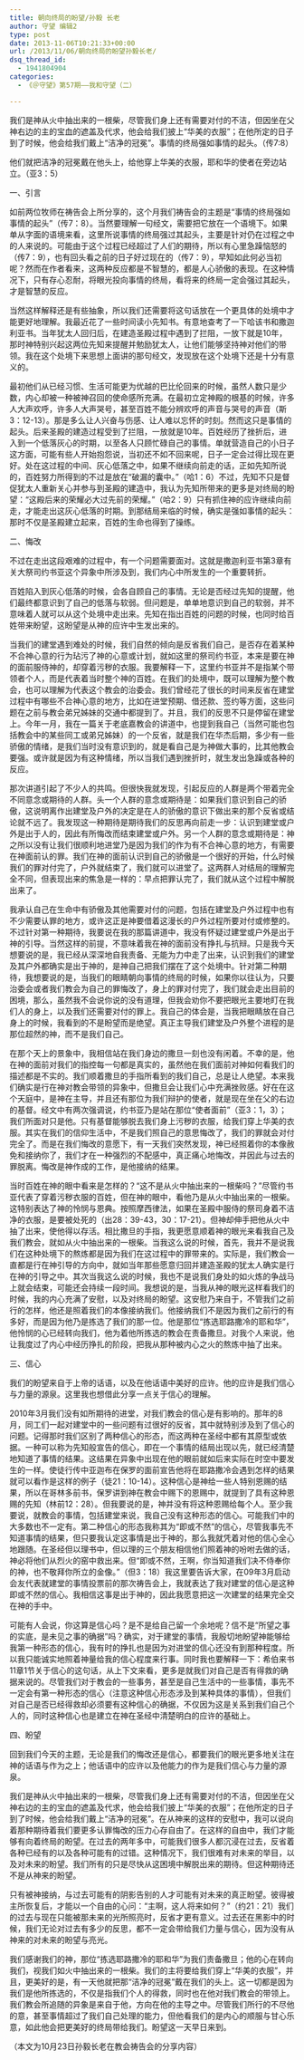 ```yaml
---
title: 朝向终局的盼望/孙毅 长老
author: 守望 编辑2
type: post
date: 2013-11-06T10:21:33+00:00
url: /2013/11/06/朝向终局的盼望孙毅长老/
dsq_thread_id:
  - 1941804904
categories:
  - 《＠守望》第57期——我和守望（二）

---
```

<p class="mce-wp-more" title="更多...">
  我们是神从火中抽出来的一根柴，尽管我们身上还有需要对付的不洁，但因坐在父神右边的主的宝血的遮盖及代求，他会给我们披上“华美的衣服”；在他所定的日子到了时候，他会给我们戴上“洁净的冠冕”。<!--more-->事情的终局强如事情的起头。（传7:8）
</p>

他们就把洁净的冠冕戴在他头上，给他穿上华美的衣服，耶和华的使者在旁边站立。（亚3：5）

一、引言

如前两位牧师在祷告会上所分享的，这个月我们祷告会的主题是“事情的终局强如事情的起头”（传7：8）。当然要理解一句经文，需要把它放在一个语境下。如果单从字面的语境来看，这里所说事情的终局强过其起头，主要是针对仍在过程之中的人来说的。可能由于这个过程已经超过了人们的期待，所以有心里急躁恼怒的（传7：9），也有回头看之前的日子好过现在的（传7：9），早知如此何必当初呢？然而在作者看来，这两种反应都是不智慧的，都是人心骄傲的表现。在这种情况下，只有存心忍耐，将眼光投向事情的终局，看将来的终局一定会强过其起头，才是智慧的反应。

当然这样解释还是有些抽象，所以我们还需要将这句话放在一个更具体的处境中才能更好地理解。我最近花了一些时间读小先知书。有意地查考了一下哈该书和撒迦利亚书。当年犹太人回归后，在建造圣殿过程中遇到了拦阻，一放下就是10年，那时神特别兴起这两位先知来提醒并勉励犹太人，让他们能够坚持神对他们的带领。我在这个处境下来思想上面讲的那句经文，发现放在这个处境下还是十分有意义的。

最初他们从已经习惯、生活可能更为优越的巴比伦回来的时候，虽然人数只是少数，内心却被一种被神召回的使命感所充满。在最初立定神殿的根基的时候，许多人大声欢呼，许多人大声哭号，甚至百姓不能分辨欢呼的声音与哭号的声音（斯3：12-13）。那是多么让人兴奋与伤感、让人难以忘怀的时刻。然而这只是事情的起头。后来圣殿的建造过程受到了拦阻，一放就是10年。百姓经历了挫折后，进入到一个低落灰心的时期，以至各人只顾忙碌自己的事情。单就营造自己的小日子这方面，可能有些人开始抱怨说，当初还不如不回来呢，日子一定会过得比现在更好。处在这过程的中间、灰心低落之中，如果不继续向前走的话，正如先知所说的，百姓努力所得到的不过是放在“破漏的囊中。”（哈1：6）不过，先知不只是督促犹太人重新关心并参与到圣殿的建造中，我认为先知所带来的更多是对终局的盼望：“这殿后来的荣耀必大过先前的荣耀。”（哈2：9）只有抓住神的应许继续向前走，才能走出这灰心低落的时期。到那结局来临的时候，确实是强如事情的起头：那时不仅是圣殿建立起来，百姓的生命也得到了操练。

二、悔改

不过在走出这段艰难的过程中，有一个问题需要面对。这就是撒迦利亚书第3章有关大祭司约书亚这个异象中所涉及到，我们内心中所发生的一个重要转折。

百姓陷入到灰心低落的时候，会各自顾自己的事情。无论是否经过先知的提醒，他们最终都意识到了自己的低落与软弱。但问题是，单单地意识到自己的软弱，并不意味着人就可以从这个处境中走出来。先知在指出百姓的问题的时候，也同时给百姓带来盼望，这盼望是从神的应许中生发出来的。

当我们的建堂遇到难处的时候，我们自然的倾向是反省我们自己，是否存在着某种不合神心意的行为玷污了神的心意或计划，就如这里的祭司约书亚，本来是要在神的面前服侍神的，却穿着污秽的衣服。我要解释一下，这里约书亚并不是指某个带领者个人，而是代表着当时整个神的百姓。在我们的处境中，既可以理解为整个教会，也可以理解为代表这个教会的治委会。我们曾经花了很长的时间来反省在建堂过程中有哪些不合神心意的地方，比如在进堂预期、借还款、签约等方面，这些问题在之前与教会弟兄姊妹的交通中都提到了。并且，我们的反思不只是停留在建堂上。今年一月，我在一篇关于老底嘉教会的讲道中，也提到我自己（当然可能也包括教会中的某些同工或弟兄姊妹）的一个反省，就是我们在华杰后期，多少有一些骄傲的情绪，是我们当时没有意识到的，就是看自己是为神做大事的，比其他教会要强。或许就是因为有这种情绪，所以当我们遇到挫折时，就生发出急躁或各种的反应。

那次讲道引起了不少人的共鸣。但很快我就发现，引起反应的人群是两个带着完全不同意念或期待的人群。头一个人群的意念或期待是：如果我们意识到自己的骄傲，这说明离作出建堂及户外的决定是在人的骄傲的意识下做出来的那个反省或结论就不远了。我发现这一种期待是期待我们的反思再向前走一步：认识到建堂或户外是出于人的，因此有所悔改而结束建堂或户外。另一个人群的意念或期待是：神之所以没有让我们很顺利地进堂乃是因为我们的作为有不合神心意的地方，有需要在神面前认的罪。我们在神的面前认识到自己的骄傲是一个很好的开始，什么时候我们的罪对付完了，户外就结束了，我们就可以进堂了。这两群人对结局的理解完全不同，但表现出来的焦急是一样的：早点把罪认完了，我们就从这个过程中解脱出来了。

我承认自己在生命中有骄傲及其他需要对付的问题，包括在建堂及户外过程中也有不少需要认罪的地方，或许这正是神要借着这漫长的户外过程所要对付或修整的。不过针对第一种期待，我要说在我的那篇讲道中，我没有怀疑过建堂或户外是出于神的引导。当然这样的前提，不意味着我在神的面前没有挣扎与抗辩。只是我今天想要说的是，我已经从深深地自我责备、无能为力中走了出来，认识到我们的建堂及其户外都确实是出于神的，是神自己把我们摆在了这个处境中。针对第二种期待，我想要说的是，当我们的眼睛朝向事情的终局的时候，如果你以往认为，只要治委会或者我们教会为自己的罪悔改了，身上的罪对付完了，我们就会走出目前的困境，那么，虽然我不会说你说的没有道理，但我会劝你不要把眼光主要地盯在我们人的身上，以及我们还需要对付的罪上。我自己的体会是，当我把眼睛放在自己身上的时候，我看到的不是盼望而是绝望。真正主导我们建堂及户外整个进程的是那位超然的神，而不是我们自己。

在那个天上的景象中，我相信站在我们身边的撒旦一刻也没有闲着。不幸的是，他在神的面前对我们的指控每一句都是真实的，虽然他在我们面前对神如何看我们的描述都是不实的。我们顺着撒旦的手指所看到的我们自己，总是让人绝望。本来我们确实是行在神对教会带领的异象中，但撒旦会让我们心中充满挫败感。好在在这个天庭中，是神在主导，并且还有那位为我们辩护的使者，就是现在坐在父的右边的基督。经文中有两次强调说，约书亚乃是站在那位“使者面前”（亚3：1，3）；我们所面对只是他。只有基督能够脱去我们身上污秽的衣服，给我们穿上华美的衣服。其实在我们的信仰生活中，不是我们照自己的意思悔改了，我们的罪就会对付完全了。而是在我们悔改的意愿下，有一天我们突然发现，神已经照着你的本像赦免和接纳你了，我们才在一种强烈的不配感中，真正痛心地悔改，并因此与过去的罪脱离。悔改是神作成的工作，是他接纳的结果。

当时百姓在神的眼中看来是怎样的？“这不是从火中抽出来的一根柴吗？”尽管约书亚代表了穿着污秽衣服的百姓，但在神的眼中，看他乃是从火中抽出来的一根柴。这特别表达了神的怜悯与恩典。按照摩西律法，如果在圣殿中服侍的祭司身着不洁净的衣服，是要被处死的（出28：39-43，30：17-21）。但神却伸手把他从火中抽了出来，使他得以存活。相比撒旦的手指，我更愿意顺着神的眼光来看我自己及我们教会，就如从火中抽出来的一根柴。当我这么说的时候，首先，我并不是说我们在这种处境下的熬炼都是因为我们在这过程中的罪带来的。实际是，我们教会一直都是行在神引导的方向中，就如当年那些愿意归回并建造圣殿的犹太人确实是行在神的引导之中。其次当我这么说的时候，我也不是说我们身处的如火炼的争战马上就会结束，可能还会持续一段时间。我想说的是，当我从神的眼光这样看我们的时候，我的内心充满了安慰，以及对终局的盼望。这安慰乃来自于，不管我们之前行的怎样，他还是照着我们的本像接纳我们。他接纳我们不是因为我们之前行的有多好，而是因为他乃是拣选了我们的那一位。他是那位“拣选耶路撒冷的耶和华”，他怜悯的心已经转向我们，他为着他所拣选的教会在责备撒旦。对我个人来说，他让我度过了内心中经历挣扎的阶段，把我从那种被内心之火的熬炼中抽了出来。

三、信心

我们的盼望来自于上帝的话语，以及在他话语中美好的应许。他的应许是我们信心与力量的源泉。这里我也想借此分享一点关于信心的理解。

2010年3月我们没有如所期待的进堂，对我们教会的信心是有影响的。那年的8月，同工们一起对建堂中的一些问题有过很好的反省，其中就特别涉及到了信心的问题。记得那时我们区别了两种信心的形态，而这两种在圣经中都有其原型或依据。一种可以称为先知般宣告的信心，即在一个事情的结局出现以先，就已经清楚地知道了事情的结果。这结果在异象中出现在他的眼前就如后来实际在时空中要发生的一样。使徒行传中亚迦布在保罗的面前宣告他将在耶路撒冷会遇到怎样的结果就可以看作是这样的例子（徒21：10-14）。这种信心是神给一些人特别恩赐的结果，所以在哥林多前书，保罗讲到神在教会中赐下的恩赐中，就提到了具有这种恩赐的先知（林前12：28）。但我要说的是，神并没有将这种恩赐给每个人。至少我要说，就教会的事情，包括建堂来说，我自己没有这种形态的信心。可能我们中的大多数也不一定有。第二种信心的形态我称其为“即或不然”的信心，尽管我事先不知道事情的结果，但只要我认定这事情是出于神的，那么我就凭着对他的信心全心地跟随。在圣经但以理书中，但以理的三个朋友相信他们照着神的吩咐去做的话，神必将他们从烈火的窑中救出来。但“即或不然，王啊，你当知道我们决不侍奉你的神，也不敬拜你所立的金像。”（但3：18）我这里要告诉大家，在09年3月启动会友代表就建堂的事情投票前的那次祷告会上，我就表达了我对建堂的信心是这种即或不然的信心。我相信这事是出于神的，因此我愿意把这一次建堂的结果完全交在神的手中。

可能有人会说，你这算是信心吗？是不是给自己留一个余地呢？信不是“所望之事的实底，是未见之事的确据”吗？确实，对于建堂的事情，我殷切地盼望神能够给我第一种形态的信心，我有时的挣扎也是因为对进堂的信心还没有到那种程度。所以我只能诚实地照着神量给我的信心程度来行事。同时我也要解释一下：希伯来书11章1节关于信心的这句话，从上下文来看，更多是就我们对自己是否有得救的确据来说的。尽管我们对于教会的一些事务，甚至是自己生活中的一些事情，事先不一定会有第一种形态的信心（注意这种信心形态涉及到某种具体的事情），但我们对自己是否已经得救却必须要有这种信心的确据，不仅因为这是关系到我们自己个人的，同时这种信心也是建立在神在圣经中清楚明白的应许的基础上。

四、盼望

回到我们今天的主题，无论是我们的悔改还是信心，都要我们的眼光更多地关注在神的话语与作为之上；他话语中的应许以及他能力的作为是我们信心与力量的源泉。

我们是神从火中抽出来的一根柴，尽管我们身上还有需要对付的不洁，但因坐在父神右边的主的宝血的遮盖及代求，他会给我们披上“华美的衣服”；在他所定的日子到了时候，他会给我们戴上“洁净的冠冕”。在从神来的这样的安慰中，我可以说向着那种期待着我们要更多认罪悔改的压力心存自由了。在这样的自由中，我们才能够有向着终局的盼望。在过去的两年多中，可能我们很多人都沉浸在过去，反省着各种已经有的以及各种可能有的过错。这种情况下，我们很难有对未来的举目，以及对未来的盼望。我们所有的只是尽快从这困境中解脱出来的期待。但这种期待还不是从神来的盼望。

只有被神接纳，与过去可能有的阴影告别的人才可能有对未来的真正盼望。彼得被主所恢复后，才能以一个自由的心问：“主啊，这人将来如何？”（约21：21）我们的过去与现在只能被那未来的光所照亮时，反省才更有意义。过去还在黑影中的时候，我们无论对过去有多少的反思，都不一定会带给我们力量与信心，因为没有从神来的对未来的盼望与亮光。

我们感谢我们的神，那位“拣选耶路撒冷的耶和华”为我们责备撒旦；他的心在转向我们，视我们如火中抽出来的一根柴。我们的主将要给我们穿上“华美的衣服”，并且，更美好的是，有一天他就把那“洁净的冠冕”戴在我们的头上。这一切都是因为我们是他所拣选的，不仅是指我们个人的得救，同时也在他对我们教会的带领上。我们教会所追随的异象是来自于他，方向在他的主导之中。尽管我们所行的不尽他的意，甚至事情超过了我们自己处理的能力，但他看我们的是内心的顺服与甘心乐意，如此他会把更美好的终局带给我们。盼望这一天早日来到。

（本文为10月23日孙毅长老在教会祷告会的分享内容）

&nbsp;

&nbsp;